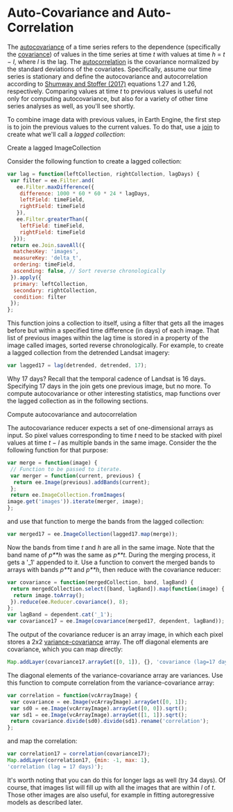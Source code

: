 # Auto-Covariance and Auto-Correlation

The [autocovariance](https://en.wikipedia.org/wiki/Autocovariance) of a time series refers to the dependence (specifically the [covariance](https://en.wikipedia.org/wiki/Covariance)) of values in the time series at time *t* with values at time *h* = *t* − *l*, where *l* is the lag. The [autocorrelation](https://en.wikipedia.org/wiki/Autocorrelation) is the covariance normalized by the standard deviations of the covariates. Specifically, assume our time series is stationary and define the autocovariance and autocorrelation according to [Shumway and Stoffer (2017)](http://www.stat.pitt.edu/stoffer/tsa4/tsaEZ.pdf) equations 1.27 and 1.26, respectively. Comparing values at time *t* to previous values is useful not only for computing autocovariance, but also for a variety of other time series analyses as well, as you'll see shortly. 

To combine image data with previous values, in Earth Engine, the first step is to join the previous values to the current values. To do that, use a [join](https://developers.google.com/earth-engine/joins_intro) to create what we'll call a *lagged collection*:

Create a lagged ImageCollection

Consider the following function to create a lagged collection:

```javascript
var lag = function(leftCollection, rightCollection, lagDays) {
 var filter = ee.Filter.and(
   ee.Filter.maxDifference({
    difference: 1000 * 60 * 60 * 24 * lagDays,
    leftField: timeField, 
    rightField: timeField
   }), 
   ee.Filter.greaterThan({
    leftField: timeField, 
    rightField: timeField
  }));
 return ee.Join.saveAll({
  matchesKey: 'images',
  measureKey: 'delta_t',
  ordering: timeField, 
  ascending: false, // Sort reverse chronologically
 }).apply({
  primary: leftCollection, 
  secondary: rightCollection, 
  condition: filter
 });
};
```

This function joins a collection to itself, using a filter that gets all the images before but within a specified time difference (in days) of each image. That list of previous images within the lag time is stored in a property of the image called images, sorted reverse chronologically. For example, to create a lagged collection from the detrended Landsat imagery:

```javascript
var lagged17 = lag(detrended, detrended, 17);
```

Why 17 days? Recall that the temporal cadence of Landsat is 16 days. Specifying 17 days in the join gets one previous image, but no more. To compute autocovariance or other interesting statistics, map functions over the lagged collection as in the following sections.

Compute autocovariance and autocorrelation


The autocovariance reducer expects a set of one-dimensional arrays as input. So pixel values corresponding to time *t* need to be stacked with pixel values at time *t* − *l* as multiple bands in the same image. Consider the the following function for that purpose:

```javascript
var merge = function(image) {
 // Function to be passed to iterate.
 var merger = function(current, previous) {
  return ee.Image(previous).addBands(current);
 };
 return ee.ImageCollection.fromImages(
image.get('images')).iterate(merger, image);
};
```

and use that function to merge the bands from the lagged collection:

```javascript
var merged17 = ee.ImageCollection(lagged17.map(merge));
```


Now the bands from time *t* and *h* are all in the same image. Note that the band name of *p**h* was the same as *p**t*. During the merging process, it gets a '_1' appended to it. Use a function to convert the merged bands to arrays with bands *p**t* and *p**h*, then reduce with the covariance reducer:

```javascript
var covariance = function(mergedCollection, band, lagBand) {
 return mergedCollection.select([band, lagBand]).map(function(image) {
  return image.toArray();
 }).reduce(ee.Reducer.covariance(), 8);
};
var lagBand = dependent.cat('_1');
var covariance17 = ee.Image(covariance(merged17, dependent, lagBand));
```


The output of the covariance reducer is an array image, in which each pixel stores a 2x2 [variance-covariance](https://en.wikipedia.org/wiki/Covariance_matrix) array. The off diagonal elements are covariance, which you can map directly:

```javascript
Map.addLayer(covariance17.arrayGet([0, 1]), {}, 'covariance (lag=17 days)');
```


The diagonal elements of the variance-covariance array are variances. Use this function to compute correlation from the variance-covariance array: 

```javascript
var correlation = function(vcArrayImage) {
 var covariance = ee.Image(vcArrayImage).arrayGet([0, 1]);
 var sd0 = ee.Image(vcArrayImage).arrayGet([0, 0]).sqrt();
 var sd1 = ee.Image(vcArrayImage).arrayGet([1, 1]).sqrt();
 return covariance.divide(sd0).divide(sd1).rename('correlation');
};
```

and map the correlation:

```javascript
var correlation17 = correlation(covariance17);
Map.addLayer(correlation17, {min: -1, max: 1}, 
'correlation (lag = 17 days)');
```

It's worth noting that you can do this for longer lags as well (try 34 days). Of course, that images list will fill up with all the images that are within *l* of *t*. Those other images are also useful, for example in fitting autoregressive models as described later.